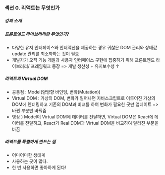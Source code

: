 ### 섹션 0. 리액트는 무엇인가
##### 강의 소개
##### 프론트엔드 라이브러리란 무엇인가?

 - 다양한 유저 인터페이스와 인터랙션을 제공하는 경우 귀찮은 DOM 관리와 상태값 update 관리를 최소화하는 것이 필요 
 - 개발자가 오직 기능 개발과 사용자 인터페이스 구현에 집중하기 위해 프론트엔드 라이브러리/ 프레임워크 등장
=> 개발 생산성 + 유지보수성 ↑
##### 리액트의 Virtual DOM
 - 공통점 : Model(양방향 바인딩, 변화(Mutation))
 - Virtual DOM : 가상의 DOM, 변화가 일어나면 자바스크립트로 이루어진 가상의 DOM에 렌더링하고 기존의 DOM과 비교를 하여 변화가 필요한 곳만 업데이트 => 바뀐 부분만 바꿔줌
 - 영상 ) Model이 Virtual DOM에 데이터를 전달하면, Virtual DOM은 React에 데이터를 전달하고, React가 Real DOM과 Virtual DOM을 비교하여 달라진 부분을 바꿈
##### 리액트를 특별하게 만드는 점
 - 어마어마한 생태계
 - 사용하는 곳이 많다.
 - 한 번 사용하면 좋아하게 된다!

